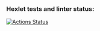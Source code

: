 ### Hexlet tests and linter status:
[![Actions Status](https://github.com/bryzgin/python-project-49/actions/workflows/hexlet-check.yml/badge.svg)](https://github.com/bryzgin/python-project-49/actions)